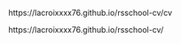 <p>https://lacroixxxx76.github.io/rsschool-cv/cv</p>
<p>https://lacroixxxx76.github.io/rsschool-cv/</p>
